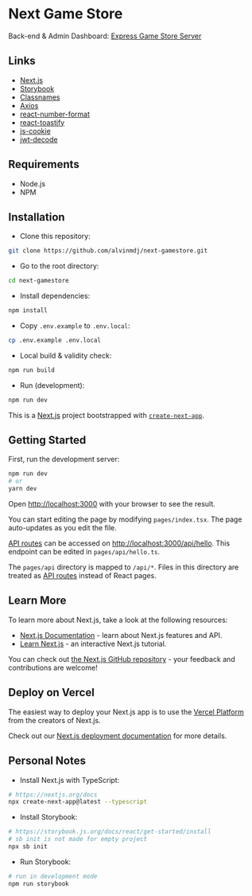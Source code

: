 # Next Game Store

Back-end & Admin Dashboard: [Express Game Store Server](https://github.com/alvinmdj/express-gamestore-server)

## Links

- [Next.js](https://nextjs.org/)
- [Storybook](https://storybook.js.org/)
- [Classnames](https://www.npmjs.com/package/classnames)
- [Axios](https://axios-http.com/)
- [react-number-format](https://www.npmjs.com/package/react-number-format)
- [react-toastify](https://www.npmjs.com/package/react-toastify)
- [js-cookie](https://www.npmjs.com/package/js-cookie)
- [jwt-decode](https://www.npmjs.com/package/jwt-decode)

## Requirements

- Node.js
- NPM

## Installation

- Clone this repository:

```sh
git clone https://github.com/alvinmdj/next-gamestore.git
```

- Go to the root directory:

```sh
cd next-gamestore
```

- Install dependencies:

```sh
npm install
```

- Copy ```.env.example``` to ```.env.local```:

```sh
cp .env.example .env.local
```

- Local build & validity check:

```sh
npm run build
```

- Run (development):

```sh
npm run dev
```

This is a [Next.js](https://nextjs.org/) project bootstrapped with [`create-next-app`](https://github.com/vercel/next.js/tree/canary/packages/create-next-app).

## Getting Started

First, run the development server:

```bash
npm run dev
# or
yarn dev
```

Open [http://localhost:3000](http://localhost:3000) with your browser to see the result.

You can start editing the page by modifying `pages/index.tsx`. The page auto-updates as you edit the file.

[API routes](https://nextjs.org/docs/api-routes/introduction) can be accessed on [http://localhost:3000/api/hello](http://localhost:3000/api/hello). This endpoint can be edited in `pages/api/hello.ts`.

The `pages/api` directory is mapped to `/api/*`. Files in this directory are treated as [API routes](https://nextjs.org/docs/api-routes/introduction) instead of React pages.

## Learn More

To learn more about Next.js, take a look at the following resources:

- [Next.js Documentation](https://nextjs.org/docs) - learn about Next.js features and API.
- [Learn Next.js](https://nextjs.org/learn) - an interactive Next.js tutorial.

You can check out [the Next.js GitHub repository](https://github.com/vercel/next.js/) - your feedback and contributions are welcome!

## Deploy on Vercel

The easiest way to deploy your Next.js app is to use the [Vercel Platform](https://vercel.com/new?utm_medium=default-template&filter=next.js&utm_source=create-next-app&utm_campaign=create-next-app-readme) from the creators of Next.js.

Check out our [Next.js deployment documentation](https://nextjs.org/docs/deployment) for more details.

## Personal Notes

- Install Next.js with TypeScript:

```sh
# https://nextjs.org/docs
npx create-next-app@latest --typescript
```

- Install Storybook:

```sh
# https://storybook.js.org/docs/react/get-started/install
# sb init is not made for empty project
npx sb init
```

- Run Storybook:

```sh
# run in development mode
npm run storybook
```
